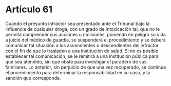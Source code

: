 # Artículo 61

Cuando el presunto infractor sea presentado ante el Tribunal bajo la influencia de cualquier droga, con un grado de intoxicación tal, que no le permita comprender sus acciones u omisiones, poniendo en peligro su vida a juicio del médico de guardia, se suspenderá el procedimiento y se deberá comunicar tal situación a los ascendientes o descendientes del infractor con el fin de que lo trasladen a una institución de salud. Si no es posible establecer tal comunicación, se le remitirá a una institución pública para que sea atendido, sin que obste para investigar el paradero de sus familiares. Lo anterior, sin perjuicio de que una vez recuperado, se continúe el procedimiento para determinar la responsabilidad en su caso, y la sanción que corresponda.